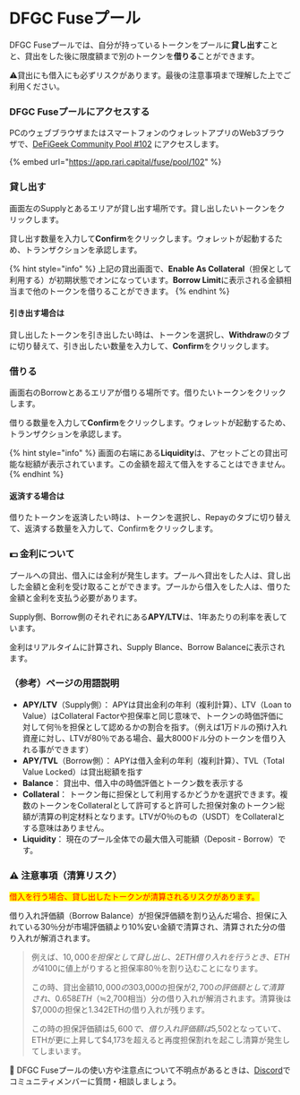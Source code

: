# DFGC Fuseプール

DFGC Fuseプールでは、自分が持っているトークンをプールに**貸し出す**ことと、貸出をした後に限度額まで別のトークンを**借りる**ことができます。

⚠貸出にも借入にも必ずリスクがあります。最後の注意事項まで理解した上でご利用ください。

### DFGC Fuseプールにアクセスする

PCのウェブブラウザまたはスマートフォンのウォレットアプリのWeb3ブラウザで、[DeFiGeek Community Pool #102](https://app.rari.capital/fuse/pool/102) ​にアクセスします。

{% embed url="https://app.rari.capital/fuse/pool/102" %}

### 貸し出す

画面左のSupplyとあるエリアが貸し出す場所です。貸し出したいトークンをクリックします。

貸し出す数量を入力して**Confirm**をクリックします。ウォレットが起動するため、トランザクションを承認します。

{% hint style="info" %}
上記の貸出画面で、**Enable As Collateral**（担保として利用する）が初期状態でオンになっています。**Borrow Limit**に表示される金額相当まで他のトークンを借りることができます。
{% endhint %}

#### 引き出す場合は

貸し出したトークンを引き出したい時は、トークンを選択し、**Withdraw**のタブに切り替えて、引き出したい数量を入力して、**Confirm**をクリックします。

### 借りる

画面右のBorrowとあるエリアが借りる場所です。借りたいトークンをクリックします。

借りる数量を入力して**Confirm**をクリックします。ウォレットが起動するため、トランザクションを承認します。

{% hint style="info" %}
画面の右端にある**Liquidity**は、アセットごとの貸出可能な総額が表示されています。この金額を超えて借入をすることはできません。
{% endhint %}

#### 返済する場合は

借りたトークンを返済したい時は、トークンを選択し、Repayのタブに切り替えて、返済する数量を入力して、Confirmをクリックします。

### 💵 金利について

プールへの貸出、借入には金利が発生します。プールへ貸出をした人は、貸し出した金額と金利を受け取ることができます。プールから借入をした人は、借りた金額と金利を支払う必要があります。

Supply側、Borrow側のそれぞれにある**APY/LTV**は、1年あたりの利率を表しています。

金利はリアルタイムに計算され、Supply Blance、Borrow Balanceに表示されます。

### （参考）ページの用語説明

* **APY/LTV**（Supply側）： APYは貸出金利の年利（複利計算）、LTV（Loan to Value）はCollateral Factorや担保率と同じ意味で、トークンの時価評価に対して何％を担保として認めるかの割合を指す。（例えば1万ドルの預け入れ資産に対し、LTVが80％である場合、最大8000ドル分のトークンを借り入れる事ができます）
* **APY/TVL**（Borrow側）： APYは借入金利の年利（複利計算）、TVL（Total Value Locked）は貸出総額を指す
* **Balance**： 貸出中、借入中の時価評価とトークン数を表示する
* **Collateral**： トークン毎に担保として利用するかどうかを選択できます。複数のトークンをCollateralとして許可すると許可した担保対象のトークン総額が清算の判定材料となります。LTVが0％のもの（USDT）をCollateralとする意味はありません。
* **Liquidity**： 現在のプール全体での最大借入可能額（Deposit - Borrow）です。

### ⚠️ 注意事項（清算リスク）

<mark style="color:red;">借入を行う場合、貸し出したトークンが清算されるリスクがあります。</mark>

借り入れ評価額（Borrow Balance）が担保評価額を割り込んだ場合、担保に入れている30％分が市場評価額より10%安い金額で清算され、清算された分の借り入れが解消されます。

> 例えば、$10,000を担保として貸し出し、2 ETH借り入れを行うとき、ETHが$4100に値上がりすると担保率80％を割り込むことになります。
>
> この時、貸出金額$10,000の30%である$3,000の担保が$2,700の評価額として清算され、0.658 ETH（≒$2,700相当）分の借り入れが解消されます。清算後は $7,000の担保と1.342ETHの借り入れが残ります。
>
> この時の担保評価額は$5,600で、借り入れ評価額は$5,502となっていて、ETHが更に上昇して$4,173を超えると再度担保割れを起こし清算が発生してしまいます。

📧 DFGC Fuseプールの使い方や注意点について不明点があるときは、[Discord](http://discord.gg/FQYXqVBEnh)でコミュニティメンバーに質問・相談しましょう。
